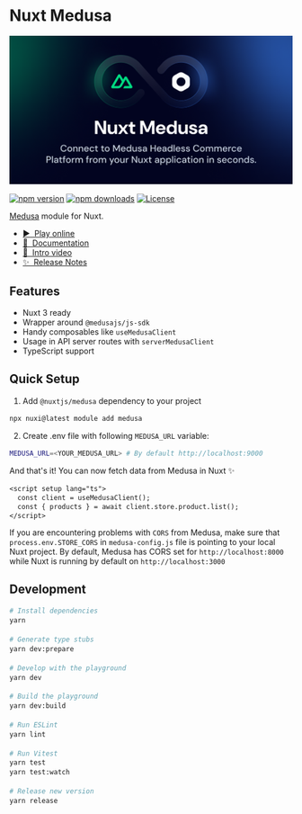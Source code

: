 # Nuxt Medusa

[![@nuxtjs/medusa](./docs/public/cover.png)](https://medusa.nuxtjs.org)

[![npm version][npm-version-src]][npm-version-href]
[![npm downloads][npm-downloads-src]][npm-downloads-href]
[![License][license-src]][license-href]

[Medusa](https://medusajs.com) module for Nuxt.

- [▶️  &nbsp;Play online](https://stackblitz.com/github/nuxt-modules/medusa?file=.stackblitz%2Fnuxt.config.ts)
- [📖 &nbsp;Documentation](https://medusa.nuxtjs.org)
- [🎥 &nbsp;Intro video](https://www.youtube.com/watch?v=EuakPz8M7CM)
- [✨ &nbsp;Release Notes](https://github.com/nuxt-modules/medusa/releases)

## Features

- Nuxt 3 ready
- Wrapper around `@medusajs/js-sdk`
- Handy composables like `useMedusaClient`
- Usage in API server routes with `serverMedusaClient`
- TypeScript support

## Quick Setup

1. Add `@nuxtjs/medusa` dependency to your project

```bash
npx nuxi@latest module add medusa
```

2. Create .env file with following `MEDUSA_URL` variable:

```bash
MEDUSA_URL=<YOUR_MEDUSA_URL> # By default http://localhost:9000
```

And that's it! You can now fetch data from Medusa in Nuxt ✨

```vue
<script setup lang="ts">
  const client = useMedusaClient();
  const { products } = await client.store.product.list();
</script>
```

If you are encountering problems with `CORS` from Medusa, make sure that `process.env.STORE_CORS` in `medusa-config.js` file is pointing to your local Nuxt project. By default, Medusa has CORS set for `http://localhost:8000` while Nuxt is running by default on `http://localhost:3000`

## Development

```bash
# Install dependencies
yarn

# Generate type stubs
yarn dev:prepare

# Develop with the playground
yarn dev

# Build the playground
yarn dev:build

# Run ESLint
yarn lint

# Run Vitest
yarn test
yarn test:watch

# Release new version
yarn release
```

<!-- Badges -->
[npm-version-src]: https://img.shields.io/npm/v/@nuxtjs/medusa/latest.svg?style=flat&colorA=18181B&colorB=28CF8D
[npm-version-href]: https://npmjs.com/package/@nuxtjs/medusa

[npm-downloads-src]: https://img.shields.io/npm/dm/@nuxtjs/medusa.svg?style=flat&colorA=18181B&colorB=28CF8D
[npm-downloads-href]: https://npmjs.com/package/@nuxtjs/medusa

[license-src]: https://img.shields.io/npm/l/@nuxtjs/medusa.svg?style=flat&colorA=18181B&colorB=28CF8D
[license-href]: https://npmjs.com/package/@nuxtjs/medusa
